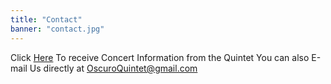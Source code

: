 ```yaml
---
title: "Contact"
banner: "contact.jpg"
---
```

Click <a href="http://oscuroquintet.com/lists/?p=subscribe&id=2">Here</a> To receive Concert Information from the Quintet
You can also E-mail Us directly at <a href="mailto:OscuroQuintet@gmail.com">OscuroQuintet@gmail.com</a>